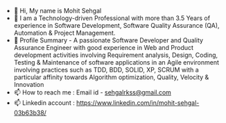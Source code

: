 - 👋 Hi, My name is Mohit Sehgal
- 👀 I am a Technology-driven Professional with more than 3.5 Years of experience in Software Development, Software Quality Assurance (QA), Automation & Project Management.
- 🌱 Profile Summary - A passionate Software Developer and Quality Assurance Engineer with good experience in Web and Product development activities involving Requirement analysis, Design, Coding, Testing & Maintenance of software applications in an Agile environment involving practices such as TDD, BDD, SOLID, XP, SCRUM with a particular affinity towards Algorithm optimization, Quality, Velocity & Innovation
- 📫 How to reach me : Email id - sehgalrkss@gmail.com
- 📫 Linkedin account : https://www.linkedin.com/in/mohit-sehgal-03b63b38/


<!---
mohitsehgal12/mohitsehgal12 is a ✨ special ✨ repository because its `README.md` (this file) appears on your GitHub profile.
You can click the Preview link to take a look at your changes.
--->
